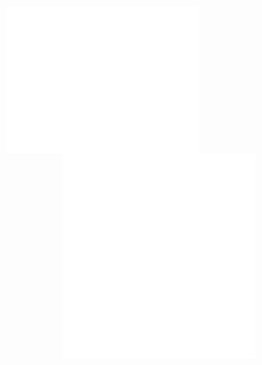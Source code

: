 [<img align="left" width="390" alt="🦑" src="https://raw.githubusercontent.com/TheMajorMayhem/TheMajorMayhem/dd2de799323df9db667874a1111e90fc52d7bc99/github-metrics.svg">](#)
[<img align="right" width="390" alt="🦑" src="https://raw.githubusercontent.com/TheMajorMayhem/TheMajorMayhem/6759101c69cab491a9dbc64828d7e8694ac3b75d/metrics.plugin.languages.indepth.svg">](#)
[<img align="right" width="390" alt="🦑" src="https://raw.githubusercontent.com/TheMajorMayhem/TheMajorMayhem/6c912b5da3f2cff9f6b5ec06666f9ddd1b0640df/metrics.plugin.achievements.compact.svg">](#)

